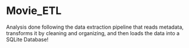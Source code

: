 # Movie_ETL

Analysis done following the data extraction pipeline that reads metadata, transforms it by cleaning and organizing, and then loads the data into a SQLite Database!
